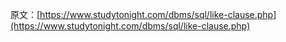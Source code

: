 原文：[https://www.studytonight.com/dbms/sql/like-clause.php](https://www.studytonight.com/dbms/sql/like-clause.php)